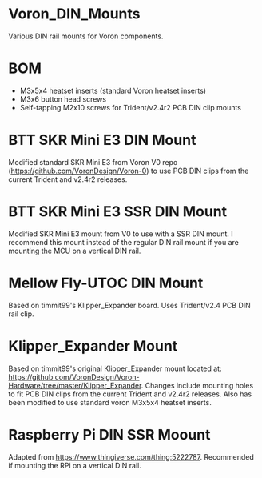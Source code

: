 # Voron_DIN_Mounts
Various DIN rail mounts for Voron components.

# BOM

- M3x5x4 heatset inserts (standard Voron heatset inserts)
- M3x6 button head screws
- Self-tapping M2x10 screws for Trident/v2.4r2 PCB DIN clip mounts

# BTT SKR Mini E3 DIN Mount

Modified standard SKR Mini E3 from Voron V0 repo (https://github.com/VoronDesign/Voron-0) to use PCB DIN clips from the current Trident and v2.4r2 releases. 

# BTT SKR Mini E3 SSR DIN Mount

Modified SKR Mini E3 mount from V0 to use with a SSR DIN mount. I recommend this mount instead of the regular DIN rail mount if you are mounting the MCU on a vertical DIN rail.

# Mellow Fly-UTOC DIN Mount

Based on timmit99's Klipper_Expander board. Uses Trident/v2.4 PCB DIN rail clip.

# Klipper_Expander Mount

Based on timmit99's original Klipper_Expander mount located at: https://github.com/VoronDesign/Voron-Hardware/tree/master/Klipper_Expander. Changes include mounting holes to fit PCB DIN clips from the current Trident and v2.4r2 releases. Also has been modified to use standard voron M3x5x4 heatset inserts.

# Raspberry Pi DIN SSR Moount

Adapted from https://www.thingiverse.com/thing:5222787. Recommended if mounting the RPi on a vertical DIN rail.
